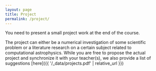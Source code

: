 ```yaml
---
layout: page
title: Project
permalink: /project/
---
```


You need to present a small project work at the end of the course.

The project can either be a numerical investigation of some scientific problem or a literature research on a certain subject related to computational astrophysics. While you are free to propose the actual project and synchronize it with your teacher(s), we also provide a list of suggestions [here]({{ '/_data/projects.pdf' | relative_url }}) 